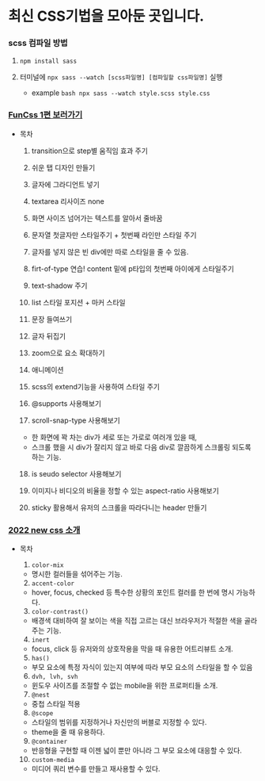 # 최신 CSS기법을 모아둔 곳입니다.

### scss 컴파일 방법

1. `npm install sass`

2. 터미널에 `npx sass --watch [scss파일명] [컴파일할 css파일명]` 실행
   - example
     `bash npx sass --watch style.scss style.css `

### [FunCss 1편 보러가기](/css1/README.md)

- 목차

  1.  transition으로 step별 움직임 효과 주기
  2.  쉬운 탭 디자인 만들기
  3.  글자에 그라디언트 넣기
  4.  textarea 리사이즈 none
  5.  화면 사이즈 넘어가는 텍스트를 알아서 줄바꿈

  6.  문자열 첫글자만 스타일주기 + 첫번째 라인만 스타일 주기

  7.  글자를 넣지 않은 빈 div에만 따로 스타일을 줄 수 있음.

  8.  firt-of-type 연습! content 밑에 p타입의 첫번째 아이에게 스타일주기

  9.  text-shadow 주기

  10. list 스타일 포지션 + 마커 스타일

  11. 문장 들여쓰기

  12. 글자 뒤집기

  13. zoom으로 요소 확대하기

  14. 애니메이션

  15. scss의 extend기능을 사용하여 스타일 주기

  16. @supports 사용해보기

  17. scroll-snap-type 사용해보기

  - 한 화면에 꽉 차는 div가 세로 또는 가로로 여러개 있을 때,
  - 스크롤 했을 시 div가 잘리지 않고 바로 다음 div로 깔끔하게 스크롤링 되도록 하는 기능.

  18. is seudo selector 사용해보기

  19. 이미지나 비디오의 비율을 정할 수 있는 aspect-ratio 사용해보기

  20. sticky 활용해서 유저의 스크롤을 따라다니는 header 만들기

### [2022 new css 소개](/css2/README.md)

- 목차

  1. `color-mix`

  - 명시한 컬러들을 섞어주는 기능.

  2. `accent-color`

  - hover, focus, checked 등 특수한 상황의 포인트 컬러를 한 번에 명시 가능하다.

  3. `color-contrast()`

  - 배경색 대비하여 잘 보이는 색을 직접 고르는 대신 브라우저가 적절한 색을 골라주는 기능.

  4. `inert`

  - focus, click 등 유저와의 상호작용을 막을 때 유용한 어트리뷰트 소개.

  5. `has() `

  - 부모 요소에 특정 자식이 있는지 여부에 따라 부모 요소의 스타일을 할 수 있음

  6. `dvh, lvh, svh`

  - 윈도우 사이즈를 조절할 수 없는 mobile을 위한 프로퍼티들 소개.

  7. `@nest`

  - 중첩 스타일 적용

  8. `@scope`

  - 스타일의 범위를 지정하거나 자신만의 버블로 지정할 수 있다.
  - theme을 줄 때 유용하다.

  9. `@container`

  - 반응형을 구현할 때 이젠 넓이 뿐만 아니라 그 부모 요소에 대응할 수 있다.

  10. `custom-media`

  - 미디어 쿼리 변수를 만들고 재사용할 수 있다.
